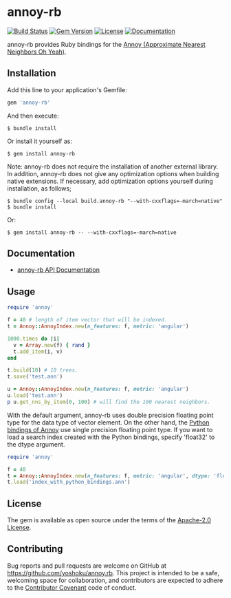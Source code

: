 # annoy-rb

[![Build Status](https://github.com/yoshoku/annoy.rb/workflows/build/badge.svg)](https://github.com/yoshoku/annoy.rb/actions?query=workflow%3Abuild)
[![Gem Version](https://badge.fury.io/rb/annoy-rb.svg)](https://badge.fury.io/rb/annoy-rb)
[![License](https://img.shields.io/badge/License-Apache%202.0-yellowgreen.svg)](https://github.com/yoshoku/annoy.rb/blob/main/LICENSE.txt)
[![Documentation](http://img.shields.io/badge/api-reference-blue.svg)](https://yoshoku.github.io/annoy.rb/doc/)

annoy-rb provides Ruby bindings for the [Annoy (Approximate Nearest Neighbors Oh Yeah)](https://github.com/spotify/annoy).

## Installation

Add this line to your application's Gemfile:

```ruby
gem 'annoy-rb'
```

And then execute:

    $ bundle install

Or install it yourself as:

    $ gem install annoy-rb

Note: annoy-rb does not require the installation of another external library.
In addition, annoy-rb does not give any optimization options when building native extensions.
If necessary, add optimization options yourself during installation, as follows;

```
$ bundle config --local build.annoy-rb "--with-cxxflags=-march=native"
$ bundle install
```

Or:

```
$ gem install annoy-rb -- --with-cxxflags=-march=native
```

## Documentation

* [annoy-rb API Documentation](https://yoshoku.github.io/annoy.rb/doc/)

## Usage

```ruby
require 'annoy'

f = 40 # length of item vector that will be indexed.
t = Annoy::AnnoyIndex.new(n_features: f, metric: 'angular')

1000.times do |i|
  v = Array.new(f) { rand }
  t.add_item(i, v)
end

t.build(10) # 10 trees.
t.save('test.ann')

u = Annoy::AnnoyIndex.new(n_features: f, metric: 'angular')
u.load('test.ann')
p u.get_nns_by_item(0, 100) # will find the 100 nearest neighbors.
```

With the default argument, annoy-rb uses double precision floating point type for the data type of vector element.
On the other hand, the [Python bindings of Annoy](https://pypi.org/project/annoy/) use single precision floating point type.
If you want to load a search index created with the Python bindings, specify 'float32' to the dtype argument.

```ruby
require 'annoy'

f = 40
t = Annoy::AnnoyIndex.new(n_features: f, metric: 'angular', dtype: 'float32')
t.load('index_with_python_bindings.ann')
```

## License

The gem is available as open source under the terms of the [Apache-2.0 License](https://www.apache.org/licenses/LICENSE-2.0).

## Contributing

Bug reports and pull requests are welcome on GitHub at https://github.com/yoshoku/annoy.rb.
This project is intended to be a safe, welcoming space for collaboration,
and contributors are expected to adhere to the [Contributor Covenant](http://contributor-covenant.org) code of conduct.
